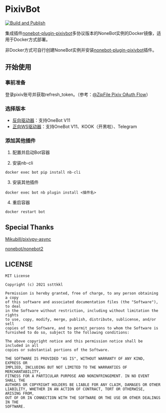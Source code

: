 PixivBot
===== 

[![Build and Publish](https://github.com/ssttkkl/PixivBot/actions/workflows/docker-publish.yml/badge.svg)](https://github.com/ssttkkl/PixivBot/actions/workflows/docker-publish.yml)

集成插件[nonebot-plugin-pixivbot](https://github.com/ssttkkl/nonebot-plugin-pixivbot)多协议版本的NoneBot实例的Docker镜像，适用于Docker方式部署。

非Docker方式可自行创建NoneBot实例并安装[nonebot-plugin-pixivbot](https://github.com/ssttkkl/nonebot-plugin-pixivbot)插件。

## 开始使用

### 事前准备

登录pixiv账号并获取refresh_token。（参考：[@ZipFile Pixiv OAuth Flow](https://gist.github.com/ZipFile/c9ebedb224406f4f11845ab700124362)）

### 选择版本

- [反向驱动器](./reverse/README.md)：支持OneBot V11
- [正向WS驱动器](./ws/README.md)：支持OneBot V11、KOOK（开黑啦）、Telegram

### 添加其他插件

1. 配置并启动Bot容器

2. 安装nb-cli
 
```shell
docker exec bot pip install nb-cli
```

3. 安装其他插件
```shell
docker exec bot nb plugin install <插件名>
```

4. 重启容器
```shell
docker restart bot
```

## Special Thanks

[Mikubill/pixivpy-async](https://github.com/Mikubill/pixivpy-async)

[nonebot/nonebot2](https://github.com/nonebot/nonebot2)


## LICENSE

```
MIT License

Copyright (c) 2021 ssttkkl

Permission is hereby granted, free of charge, to any person obtaining a copy
of this software and associated documentation files (the "Software"), to deal
in the Software without restriction, including without limitation the rights
to use, copy, modify, merge, publish, distribute, sublicense, and/or sell
copies of the Software, and to permit persons to whom the Software is
furnished to do so, subject to the following conditions:

The above copyright notice and this permission notice shall be included in all
copies or substantial portions of the Software.

THE SOFTWARE IS PROVIDED "AS IS", WITHOUT WARRANTY OF ANY KIND, EXPRESS OR
IMPLIED, INCLUDING BUT NOT LIMITED TO THE WARRANTIES OF MERCHANTABILITY,
FITNESS FOR A PARTICULAR PURPOSE AND NONINFRINGEMENT. IN NO EVENT SHALL THE
AUTHORS OR COPYRIGHT HOLDERS BE LIABLE FOR ANY CLAIM, DAMAGES OR OTHER
LIABILITY, WHETHER IN AN ACTION OF CONTRACT, TORT OR OTHERWISE, ARISING FROM,
OUT OF OR IN CONNECTION WITH THE SOFTWARE OR THE USE OR OTHER DEALINGS IN THE
SOFTWARE.

```
